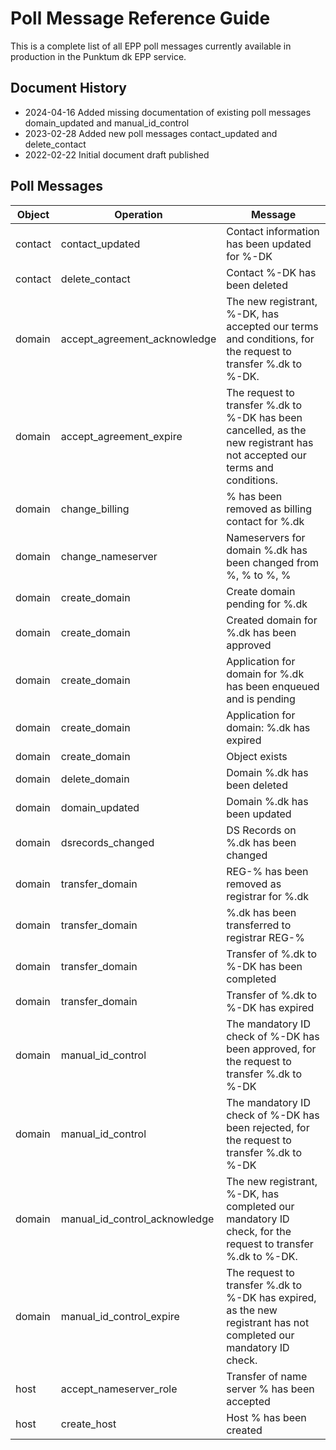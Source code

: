 # Poll Message Reference Guide

This is a complete list of all EPP poll messages currently available in production in the Punktum dk EPP service.

## Document History
* 2024-04-16 Added missing documentation of existing poll messages domain_updated and manual_id_control
* 2023-02-28 Added new poll messages contact_updated and delete_contact
* 2022-02-22 Initial document draft published

## Poll Messages

|Object |Operation                    |Message                                                                                                                  |
|-------|-----------------------------|-------------------------------------------------------------------------------------------------------------------------|
|contact|contact_updated              |Contact information has been updated for %-DK                                                                            |
|contact|delete_contact               |Contact %-DK has been deleted                                                                                            |
|domain |accept_agreement_acknowledge |The new registrant, %-DK, has accepted our terms and conditions, for the request to transfer %.dk to %-DK.               |
|domain |accept_agreement_expire      |The request to transfer %.dk to %-DK has been cancelled, as the new registrant has not accepted our terms and conditions.|
|domain |change_billing               |% has been removed as billing contact for %.dk                                                                           |
|domain |change_nameserver            |Nameservers for domain %.dk has been changed from %, % to %, %                                                           |
|domain |create_domain                |Create domain pending for %.dk                                                                                           |
|domain |create_domain                |Created domain for %.dk has been approved                                                                                |
|domain |create_domain                |Application for domain for %.dk has been enqueued and is pending                                                         |
|domain |create_domain                |Application for domain: %.dk has expired                                                                                 |
|domain |create_domain                |Object exists                                                                                                            |
|domain |delete_domain                |Domain %.dk has been deleted                                                                                             |
|domain |domain_updated               |Domain %.dk has been updated                                                                                             |
|domain |dsrecords_changed            |DS Records on %.dk has been changed                                                                                      |
|domain |transfer_domain              |REG-% has been removed as registrar for %.dk                                                                             |
|domain |transfer_domain              |%.dk has been transferred to registrar REG-%                                                                             |
|domain |transfer_domain              |Transfer of %.dk to %-DK has been completed                                                                              |
|domain |transfer_domain              |Transfer of %.dk to %-DK has expired                                                                                     |
|domain |manual_id_control            |The mandatory ID check of %-DK has been approved, for the request to transfer %.dk to %-DK                               |
|domain |manual_id_control            |The mandatory ID check of %-DK has been rejected, for the request to transfer %.dk to %-DK             |
|domain |manual_id_control_acknowledge|The new registrant, %-DK, has completed our mandatory ID check, for the request to transfer %.dk to %-DK.                |
|domain |manual_id_control_expire     |The request to transfer %.dk to %-DK has expired, as the new registrant has not completed our mandatory ID check.        |
|host   |accept_nameserver_role       |Transfer of name server % has been accepted                                                                              |
|host   |create_host                  |Host % has been created                                                                                                  |
